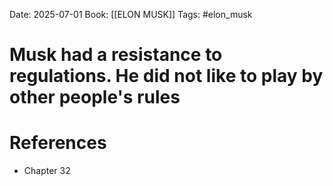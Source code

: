 Date: 2025-07-01
Book: [[ELON MUSK]]
Tags: #elon_musk 
# Musk had a resistance to regulations. He did not like to play by other people's rules



# References
- Chapter 32